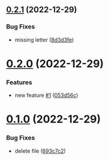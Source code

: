 ## [0.2.1](https://github.com/JayNg96/ReleasesFlow/compare/v0.2.0...v0.2.1) (2022-12-29)


### Bug Fixes

* missing letter ([8d3d3fe](https://github.com/JayNg96/ReleasesFlow/commit/8d3d3fe3e540233313022c6537283851f9970daa))



# [0.2.0](https://github.com/JayNg96/ReleasesFlow/compare/v0.1.0...v0.2.0) (2022-12-29)


### Features

* new feature [#1](https://github.com/JayNg96/ReleasesFlow/issues/1) ([053d56c](https://github.com/JayNg96/ReleasesFlow/commit/053d56cc6dffcdde501c0449b0e16dba86c1af16))



# [0.1.0](https://github.com/JayNg96/ReleasesFlow/compare/693c7c2a8dee5e191519f88a7f2c2c569f398868...v0.1.0) (2022-12-29)


### Bug Fixes

* delete file ([693c7c2](https://github.com/JayNg96/ReleasesFlow/commit/693c7c2a8dee5e191519f88a7f2c2c569f398868))



